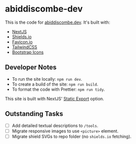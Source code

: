 # abiddiscombe-dev

This is the code for [abiddiscombe.dev](https://abiddiscombe.dev). It's built with:

- [NextJS](https://nextjs.org)
- [Shields.io](https://shields.io)
- [Favicon.io](https://favicon.io)
- [TailwindCSS](https://tailwindcss.com)
- [Bootstrap Icons](https://icons.getbootstrap.com)

## Developer Notes

- To run the site locally: `npm run dev`.
- To create a build of the site: `npm run build`.
- To format the code with Prettier: `npm run tidy`.

This site is built with NextJS' [Static Export](https://nextjs.org/docs/app/building-your-application/deploying/static-exports) option.

## Outstanding Tasks

- [ ] Add detailed textual descriptions to `/tools`.
- [ ] Migrate responsive images to use `<picture>` element.
- [ ] Migrate shield SVGs to repo folder (no `shields.io` fetching).

